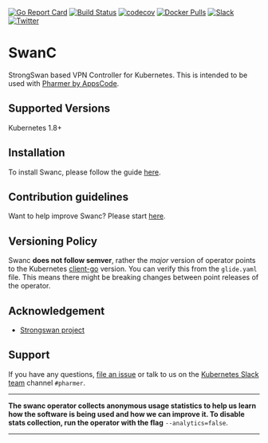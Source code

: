 [![Go Report Card](https://goreportcard.com/badge/github.com/pharmer/swanc)](https://goreportcard.com/report/github.com/pharmer/swanc)
[![Build Status](https://travis-ci.org/pharmer/swanc.svg?branch=master)](https://travis-ci.org/pharmer/swanc)
[![codecov](https://codecov.io/gh/pharmer/swanc/branch/master/graph/badge.svg)](https://codecov.io/gh/pharmer/swanc)
[![Docker Pulls](https://img.shields.io/docker/pulls/pharmer/swanc.svg)](https://hub.docker.com/r/pharmer/swanc/)
[![Slack](https://slack.appscode.com/badge.svg)](https://slack.appscode.com)
[![Twitter](https://img.shields.io/twitter/follow/appscodehq.svg?style=social&logo=twitter&label=Follow)](https://twitter.com/intent/follow?screen_name=AppsCodeHQ)

# SwanC
StrongSwan based VPN Controller for Kubernetes. This is intended to be used with [Pharmer by AppsCode](https://appscode.com/products/pharmer).

## Supported Versions
Kubernetes 1.8+

## Installation
To install Swanc, please follow the guide [here](/docs/install.md).

## Contribution guidelines
Want to help improve Swanc? Please start [here](/CONTRIBUTING.md).

## Versioning Policy
Swanc __does not follow semver__, rather the _major_ version of operator points to the
Kubernetes [client-go](https://github.com/kubernetes/client-go#branches-and-tags) version. You can verify this
from the `glide.yaml` file. This means there might be breaking changes between point releases of the operator.

## Acknowledgement
 - [Strongswan project](https://www.strongswan.org/)

## Support
If you have any questions, [file an issue](https://github.com/appscode/pharmer/issues/new) or talk to us on the [Kubernetes Slack team](http://slack.kubernetes.io/) channel `#pharmer`.

---

**The swanc operator collects anonymous usage statistics to help us learn
how the software is being used and how we can improve it. To disable stats collection,
run the operator with the flag** `--analytics=false`.

---
